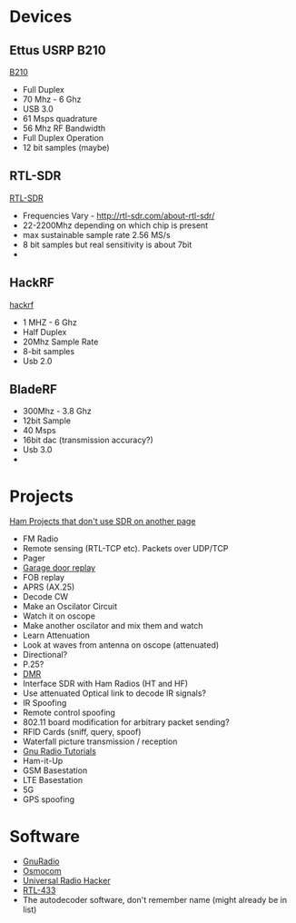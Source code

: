 <!-- TITLE: Sdr -->
<!-- SUBTITLE: A quick summary of Sdr -->

# Devices
## Ettus USRP B210
[B210](/ettus_b210)
 - Full Duplex
 - 70 Mhz - 6 Ghz
 - USB 3.0
 - 61 Msps quadrature 
 - 56 Mhz RF Bandwidth
 - Full Duplex Operation
 - 12 bit samples (maybe)
## RTL-SDR
[RTL-SDR](/rtl-sdr)
- Frequencies Vary - http://rtl-sdr.com/about-rtl-sdr/
- 22-2200Mhz depending on which chip is present
- max sustainable sample rate 2.56 MS/s
- 8 bit samples but real sensitivity is about 7bit
- 
## HackRF
[hackrf](/hackrf)
- 1 MHZ - 6 Ghz
 - Half Duplex  
 - 20Mhz Sample Rate
 - 8-bit samples
 - Usb 2.0
## BladeRF
- 300Mhz - 3.8 Ghz
- 12bit Sample
- 40 Msps
- 16bit dac (transmission accuracy?)
- Usb 3.0
-
# Projects
[Ham Projects that don't use SDR on another page](/ham_projects)

* FM Radio
* Remote sensing (RTL-TCP etc).  Packets over UDP/TCP
* Pager
* [Garage door replay](/sdr-garagedoor)
* FOB replay
* APRS (AX.25)
* Decode CW
* Make an Oscilator Circuit
* Watch it on oscope
* Make another oscilator and mix them and watch
* Learn Attenuation
* Look at waves from antenna on oscope (attenuated)
* Directional?
* P.25?
* [DMR](/dmr)
* Interface SDR with Ham Radios (HT and HF)
* Use attenuated Optical link to decode IR signals?
* IR Spoofing
* Remote control spoofing
* 802.11 board modification for arbitrary packet sending?
* RFID Cards (sniff, query, spoof)
* Waterfall picture transmission / reception
* [Gnu Radio Tutorials](/gnu_radio_tutorials)
* Ham-it-Up
* GSM Basestation
* LTE Basestation
* 5G
* GPS spoofing

# Software
* [GnuRadio](/gnuradio)
* [Osmocom](/osmocom)
* [Universal Radio Hacker](/universal_radio_hacker)
* [RTL-433](/rtl-433)
* The autodecoder software, don't remember name (might already be in list)




